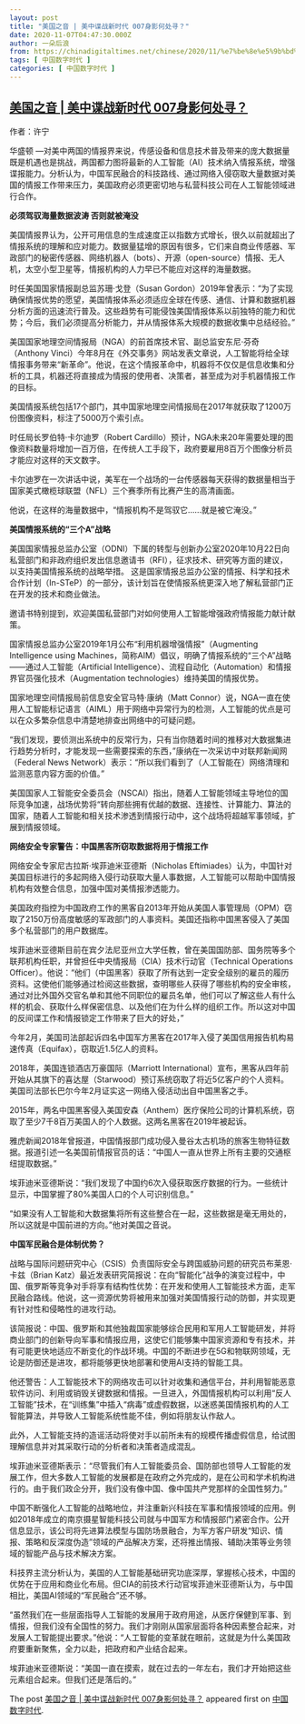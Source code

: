 ```yaml
---
layout: post
title: "美国之音 | 美中谍战新时代 007身影何处寻？"
date: 2020-11-07T04:47:30.000Z
author: 一朵后浪
from: https://chinadigitaltimes.net/chinese/2020/11/%e7%be%8e%e5%9b%bd%e4%b9%8b%e9%9f%b3-%e7%be%8e%e4%b8%ad%e8%b0%8d%e6%88%98%e6%96%b0%e6%97%b6%e4%bb%a3-007%e8%ba%ab%e5%bd%b1%e4%bd%95%e5%a4%84%e5%af%bb%ef%bc%9f/
tags: [ 中国数字时代 ]
categories: [ 中国数字时代 ]
---
```

<!--1604724450000-->
[美国之音 | 美中谍战新时代 007身影何处寻？](https://chinadigitaltimes.net/chinese/2020/11/%e7%be%8e%e5%9b%bd%e4%b9%8b%e9%9f%b3-%e7%be%8e%e4%b8%ad%e8%b0%8d%e6%88%98%e6%96%b0%e6%97%b6%e4%bb%a3-007%e8%ba%ab%e5%bd%b1%e4%bd%95%e5%a4%84%e5%af%bb%ef%bc%9f/)
------

<div>
<p>作者：许宁</p><p>华盛顿 —对美中两国的情报界来说，传感设备和信息技术普及带来的庞大数据量既是机遇也是挑战，两国都力图将最新的人工智能（AI）技术纳入情报系统，增强谍报能力。分析认为，中国军民融合的科技路线、通过网络入侵窃取大量数据对美国的情报工作带来压力，美国政府必须更密切地与私营科技公司在人工智能领域进行合作。</p><p><strong>必须驾驭海量数据波涛 否则就被淹没</strong></p><p>美国情报界认为，公开可用信息的生成速度正以指数方式增长，很久以前就超出了情报系统的理解和应对能力。数据量猛增的原因有很多，它们来自商业传感器、军政部门的秘密传感器、网络机器人（bots）、开源（open-source）情报、无人机，太空小型卫星等，情报机构的人力早已不能应对这样的海量数据。</p><p>时任美国国家情报副总监苏珊·戈登（Susan Gordon）2019年曾表示：“为了实现确保情报优势的愿望，美国情报体系必须适应全球在传感、通信、计算和数据机器分析方面的迅速流行普及。这些趋势有可能侵蚀美国情报体系以前独特的能力和优势；今后，我们必须提高分析能力，并从情报体系大规模的数据收集中总结经验。”</p><p>美国国家地理空间情报局（NGA）的前首席技术官、副总监安东尼·芬奇（Anthony Vinci）今年8月在《外交事务》网站发表文章说，人工智能将给全球情报事务带来“新革命”。他说，在这个情报革命中，机器将不仅仅是信息收集和分析的工具，机器还将直接成为情报的使用者、决策者，甚至成为对手机器情报工作的目标。</p><p>美国情报系统包括17个部门，其中国家地理空间情报局在2017年就获取了1200万份图像资料，标注了5000万个索引点。</p><p>时任局长罗伯特·卡尔迪罗（Robert Cardillo）预计，NGA未来20年需要处理的图像资料数量将增加一百万倍，在传统人工手段下，政府要雇用8百万个图像分析员才能应对这样的天文数字。</p><p>卡尔迪罗在一次讲话中说，美军在一个战场的一台传感器每天获得的数据量相当于国家美式橄榄球联盟（NFL）三个赛季所有比赛产生的高清画面。</p><p>他说，在这样的海量数据中，“情报机构不是驾驭它……就是被它淹没。”</p><p><strong>美国情报系统的“三个A”战略</strong></p><p>美国国家情报总监办公室（ODNI）下属的转型与创新办公室2020年10月22日向私营部门和非政府组织发出信息邀请书（RFI），征求技术、研究等方面的建议，以支持美国情报系统的战略举措。 这是国家情报总监办公室的情报、科学和技术合作计划（In-STeP）的一部分，该计划旨在使情报系统更深入地了解私营部门正在开发的技术和商业做法。</p><p>邀请书特别提到，欢迎美国私营部门对如何使用人工智能增强政府情报能力献计献策。</p><p>国家情报总监办公室2019年1月公布“利用机器增强情报”（Augmenting Intelligence using Machines，简称AIM）倡议，明确了情报系统的“三个A”战略——通过人工智能（Artificial Intelligence）、流程自动化（Automation）和情报界官员强化技术（Augmentation technologies）维持美国的情报优势。</p><p>国家地理空间情报局前信息安全官马特·康纳（Matt Connor）说，NGA一直在使用人工智能标记语言（AIML）用于网络中异常行为的检测，人工智能的优点是可以在众多繁杂信息中清楚地排查出网络中的可疑问题。</p><p>“我们发现，要侦测出系统中的反常行为，只有当你随着时间的推移对大数据集进行趋势分析时，才能发现一些需要探索的东西，”康纳在一次采访中对联邦新闻网（Federal News Network）表示：“所以我们看到了（人工智能在）网络清理和监测恶意内容方面的价值。”</p><p>美国国家人工智能安全委员会（NSCAI）指出，随着人工智能领域主导地位的国际竞争加速，战场优势将“转向那些拥有优越的数据、连接性、计算能力、算法的国家，随着人工智能和相关技术渗透到情报行动中，这个战场将超越军事领域，扩展到情报领域。</p><p><strong>网络安全专家警告：中国黑客所窃取数据将用于情报工作</strong></p><p>网络安全专家尼古拉斯·埃菲迪米亚德斯（Nicholas Eftimiades）认为，中国针对美国目标进行的多起网络入侵行动获取大量人事数据，人工智能可以帮助中国情报机构有效整合信息，加强中国对美情报渗透能力。</p><p>美国政府指控为中国政府工作的黑客自2013年开始从美国人事管理局（OPM）窃取了2150万份高度敏感的军政部门的人事资料。美国还指称中国黑客侵入了美国多个私营部门的用户数据库。</p><p>埃菲迪米亚德斯目前在宾夕法尼亚州立大学任教，曾在美国国防部、国务院等多个联邦机构任职，并曾担任中央情报局（CIA）技术行动官（Technical Operations Officer）。他说：“他们（中国黑客）获取了所有达到一定安全级别的雇员的履历资料。这使他们能够通过检阅这些数据，查明哪些人获得了哪些机构的安全审核，通过对比外国外交官名单和其他不同职位的雇员名单，他们可以了解这些人有什么样的机会、获取什么样保密信息、以及他们在为什么样的组织工作。所以这对中国的反间谍工作和情报锁定工作带来了巨大的好处，”</p><p>今年2月，美国司法部起诉四名中国军方黑客在2017年入侵了美国信用报告机构易速传真（Equifax），窃取近1.5亿人的资料。</p><p>2018年，美国连锁酒店万豪国际（Marriott International）宣布，黑客从四年前开始从其旗下的喜达屋（Starwood）预订系统窃取了将近5亿客户的个人资料。美国司法部长巴尔今年2月证实这一网络入侵活动出自中国黑客之手。</p><p>2015年，两名中国黑客侵入美国安森（Anthem）医疗保险公司的计算机系统，窃取了至少7千8百万美国人的个人数据。这两名黑客在2019年被起诉。</p><p>雅虎新闻2018年曾报道，中国情报部门成功侵入曼谷太古机场的旅客生物特征数据。报道引述一名美国前情报官员的话：“中国人一直从世界上所有主要的交通枢纽提取数据。”</p><p>埃菲迪米亚德斯说：“我们发现了中国约6次入侵获取医疗数据的行为。一些统计显示，中国掌握了80%美国人口的个人可识别信息。”</p><p>“如果没有人工智能和大数据集将所有这些整合在一起，这些数据是毫无用处的，所以这就是中国前进的方向。”他对美国之音说。</p><p><strong>中国军民融合是体制优势？</strong></p><p>战略与国际问题研究中心（CSIS）负责国际安全与跨国威胁问题的研究员布莱恩·卡兹（Brian Katz）最近发表研究简报说：在向“智能化”战争的演变过程中，中国、俄罗斯等竞争对手将享有结构性优势：在开发和使用人工智能技术方面，走军民融合路线。他说，这一资源优势将被用来加强对美国情报行动的防御，并实现更有针对性和侵略性的进攻行动。</p><p>该简报说：中国、俄罗斯和其他独裁国家能够综合民用和军用人工智能研发，并将商业部门的创新导向军事和情报应用，这使它们能够集中国家资源和专有技术，并有可能更快地适应不断变化的作战环境。中国的不断进步在5G和物联网领域，无论是防御还是进攻，都将能够更快地部署和使用AI支持的智能工具。</p><p>他还警告：人工智能技术下的网络攻击可以针对收集和通信平台，并利用智能恶意软件访问、利用或销毁关键数据和情报。一旦进入，外国情报机构可以利用“反人工智能”技术，在“训练集”中插入“病毒”或虚假数据，以迷惑美国情报机构的人工智能算法，并导致人工智能系统性能不佳，例如将朋友认作敌人。</p><p>此外，人工智能支持的造谣活动将使对手以前所未有的规模传播虚假信息，给试图理解信息并对其采取行动的分析者和决策者造成混乱。</p><p>埃菲迪米亚德斯表示：“尽管我们有人工智能委员会、国防部也领导人工智能的发展工作，但大多数人工智能的发展都是在政府之外完成的，是在公司和学术机构进行的。由于我们政企分开，我们没有像中国、像中国共产党那样的全国性努力。”</p><p>中国不断强化人工智能的战略地位，并注重新兴科技在军事和情报领域的应用。例如2018年成立的南京摄星智能科技公司就与中国军方和情报部门紧密合作。公开信息显示，该公司将先进算法模型与国防场景融合，为军方客户研发“知识、情报、策略和反深度伪造”领域的产品解决方案，还将推出情报、辅助决策等业务领域的智能产品与技术解决方案。</p><p>科技界主流分析认为，美国的人工智能基础研究功底深厚，掌握核心技术，中国的优势在于应用和商业化布局。但CIA的前技术行动官埃菲迪米亚德斯认为，与中国相比，美国AI领域的“军民融合”还不够。</p><p>“虽然我们在一些层面指导人工智能的发展用于政府用途，从医疗保健到军事、到情报，但我们没有全国性的努力。我们才刚刚从国家层面将各种因素整合起来，对发展人工智能提出要求。”他说：“人工智能的变革就在眼前，这就是为什么美国政府要重新聚焦，全力以赴，把政府和产业结合起来。</p><p>埃菲迪米亚德斯说：“美国一直在摸索，就在过去的一年左右，我们才开始把这些元素组合起来。但我们还是落后的。”</p><p>The post <a rel="nofollow" href="https://chinadigitaltimes.net/chinese/2020/11/%e7%be%8e%e5%9b%bd%e4%b9%8b%e9%9f%b3-%e7%be%8e%e4%b8%ad%e8%b0%8d%e6%88%98%e6%96%b0%e6%97%b6%e4%bb%a3-007%e8%ba%ab%e5%bd%b1%e4%bd%95%e5%a4%84%e5%af%bb%ef%bc%9f/">美国之音 | 美中谍战新时代 007身影何处寻？</a> appeared first on <a rel="nofollow" href="https://chinadigitaltimes.net/chinese">中国数字时代</a>.</p>
</div>
